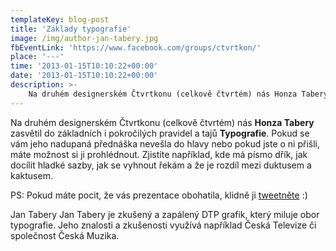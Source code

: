 ```yaml
---
templateKey: blog-post
title: 'Základy typografie'
image: /img/author-jan-tabery.jpg
fbEventLink: 'https://www.facebook.com/groups/ctvrtkon/'
place: '---'
time: '2013-01-15T10:10:22+00:00'
date: '2013-01-15T10:10:22+00:00'
description: >-
    Na druhém designerském Čtvrtkonu (celkově čtvrtém) nás Honza Tabery zasvětil do základních i pokročilých pravidel a tajů Typografie. Pokud se vám jeho nadupaná přednáška nevešla do hlavy...
---
```

Na druhém designerském Čtvrtkonu (celkově čtvrtém) nás **Honza Tabery** zasvětil do základních i pokročilých pravidel a tajů **Typografie**. Pokud se vám jeho nadupaná přednáška nevešla do hlavy nebo pokud jste o ni přišli, máte možnost si ji prohlédnout. Zjistíte například, kde má písmo dřík, jak docílit hladké sazby, jak se vyhnout řekám a že je rozdíl mezi duktusem a kaktusem.

PS: Pokud máte pocit, že vás prezentace obohatila, klidně ji [tweetněte](http://twitter.com/home?status=%23Ctvrtkon+%c4%8d.4+-+%40jantabery+a+jeho+Typografie+101+-+http://bit.ly/VHoltB "Sdílejte tuto prezentaci na Twitteru") :)

Jan Tabery Jan Tabery je zkušený a zapálený DTP grafik, který miluje obor typografie. Jeho znalosti a zkušenosti využívá například Česká Televize či společnost Česká Muzika.